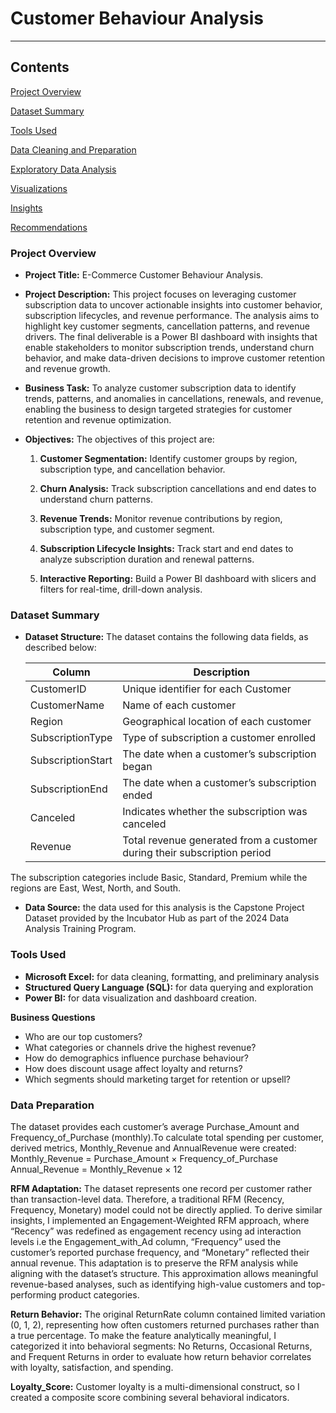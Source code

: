 # Customer Behaviour Analysis
---

## Contents

[Project Overview](#project-overview)

[Dataset Summary](#dataset-summary)

[Tools Used](#tools-used)

[Data Cleaning and Preparation](#data-cleaning-and-preparation)

[Exploratory Data Analysis](#exploratory-data-analysis)

[Visualizations](#visualizations)

[Insights](#insights)

[Recommendations](#recommendations)

### Project Overview 

- **Project Title:** E-Commerce Customer Behaviour Analysis.

- **Project Description:** This project focuses on leveraging customer subscription data to uncover actionable insights into customer behavior, subscription lifecycles, and revenue performance. The analysis aims to highlight key customer segments, cancellation patterns, and revenue drivers. The final deliverable is a Power BI dashboard with insights that enable stakeholders to monitor subscription trends, understand churn behavior, and make data-driven decisions to improve customer retention and revenue growth.

- **Business Task:** To analyze customer subscription data to identify trends, patterns, and anomalies in cancellations, renewals, and revenue, enabling the business to design targeted strategies for customer retention and revenue optimization.

- **Objectives:** The objectives of this project are:
  1. **Customer Segmentation:** Identify customer groups by region, subscription type, and cancellation behavior.

  2. **Churn Analysis:** Track subscription cancellations and end dates to understand churn patterns.

  3. **Revenue Trends:** Monitor revenue contributions by region, subscription type, and customer segment.

  4. **Subscription Lifecycle Insights:** Track start and end dates to analyze subscription duration and renewal patterns.

  5. **Interactive Reporting:** Build a Power BI dashboard with slicers and filters for real-time, drill-down analysis.
	
	
 ### Dataset Summary

- **Dataset Structure:** The dataset contains the following data fields, as described below:

	| Column               | Description                                                              |
	|----------------------|--------------------------------------------------------------------------| 
	| CustomerID           | Unique identifier for each Customer                                      |
	| CustomerName         | Name of each customer                                                    |
	| Region               | Geographical location of each customer                                   | 
	| SubscriptionType     | Type of subscription a customer enrolled                                 |
	| SubscriptionStart    | The date when a customer’s subscription began                            |
 	| SubscriptionEnd      | The date when a customer’s subscription ended                            |
	| Canceled             | Indicates whether the subscription was canceled                          |
  	| Revenue              | Total revenue generated from a customer during their subscription period |

The subscription categories include Basic, Standard, Premium while the regions are East, West, North, and South.

- **Data Source:** the data used for this analysis is the Capstone Project Dataset provided by the Incubator Hub as part of the 2024 Data Analysis Training Program.

### Tools Used

- **Microsoft Excel:** for data cleaning, formatting, and preliminary analysis
- **Structured Query Language (SQL):** for data querying and exploration
- **Power BI:** for data visualization and dashboard creation.

**Business Questions**
- Who are our top customers?
- What categories or channels drive the highest revenue?
- How do demographics influence purchase behaviour?
- How does discount usage affect loyalty and returns?
- Which segments should marketing target for retention or upsell?

### Data Preparation
The dataset provides each customer’s average Purchase_Amount and Frequency_of_Purchase (monthly).To calculate total spending per customer, derived metrics, Monthly_Revenue and AnnualRevenue were created:
Monthly_Revenue = Purchase_Amount × Frequency_of_Purchase
Annual_Revenue = Monthly_Revenue × 12


**RFM Adaptation:** The dataset represents one record per customer rather than transaction-level data. Therefore, a traditional RFM (Recency, Frequency, Monetary) model could not be directly applied. To derive similar insights, I implemented an Engagement-Weighted RFM approach, where “Recency” was redefined as engagement recency using ad interaction levels i.e the Engagement_with_Ad column, “Frequency” used the customer’s reported purchase frequency, and “Monetary” reflected their annual revenue. This adaptation is to preserve the RFM analysis while aligning with the dataset’s structure. This approximation allows meaningful revenue-based analyses, such as identifying high-value customers and top-performing product categories.

**Return Behavior:** The original ReturnRate column contained limited variation (0, 1, 2), representing how often customers returned purchases rather than a true percentage. To make the feature analytically meaningful, I categorized it into behavioral segments: No Returns, Occasional Returns, and Frequent Returns in order to evaluate how return behavior correlates with loyalty, satisfaction, and spending.

**Loyalty_Score:** Customer loyalty is a multi-dimensional construct, so I created a composite score combining several behavioral indicators.
